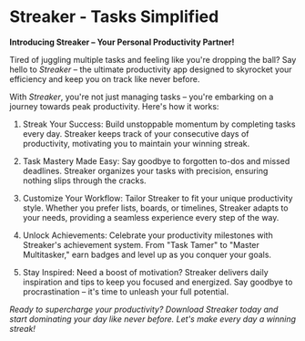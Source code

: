 # Streaker - Tasks Simplified

**Introducing Streaker – Your Personal Productivity Partner!**

Tired of juggling multiple tasks and feeling like you're dropping the ball? Say hello to _Streaker_ – the ultimate productivity app designed to skyrocket your efficiency and keep you on track like never before.

With _Streaker_, you're not just managing tasks – you're embarking on a journey towards peak productivity. Here's how it works:

 1. Streak Your Success: Build unstoppable momentum by completing tasks every day. Streaker keeps track of your consecutive days of productivity, motivating you to maintain your winning streak.

 2. Task Mastery Made Easy: Say goodbye to forgotten to-dos and missed deadlines. Streaker organizes your tasks with precision, ensuring nothing slips through the cracks.

 3. Customize Your Workflow: Tailor Streaker to fit your unique productivity style. Whether you prefer lists, boards, or timelines, Streaker adapts to your needs, providing a seamless experience every step of the way.

 4. Unlock Achievements: Celebrate your productivity milestones with Streaker's achievement system. From "Task Tamer" to "Master Multitasker," earn badges and level up as you conquer your goals.

 5. Stay Inspired: Need a boost of motivation? Streaker delivers daily inspiration and tips to keep you focused and energized. Say goodbye to procrastination – it's time to unleash your full potential.

_Ready to supercharge your productivity? Download Streaker today and start dominating your day like never before. Let's make every day a winning streak!_